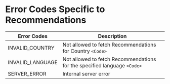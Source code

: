 # Error Codes Specific to Recommendations

| **Error Codes**  | **Description**                                                          |
|------------------|--------------------------------------------------------------------------|
| INVALID_COUNTRY  | Not allowed to fetch Recommendations for Country `<Code>`                |
| INVALID_LANGUAGE | Not allowed to fetch Recommendations for the specified language `<Code>` |
| SERVER_ERROR     | Internal server error                                                    |
